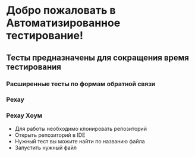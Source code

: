 # Добро пожаловать в Автоматизированное тестирование!
## Тесты предназначены для сокращения время тестирования
### Расширенные тесты по формам обратной связи
### Рехау
### Рехау Хоум
- Для работы необходимо клонировать репозиторий
- Открыть репозиторий в IDE
- Нужный тест вы можите найти по названию файла
- Запустить нужный файл

